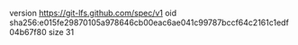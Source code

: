 version https://git-lfs.github.com/spec/v1
oid sha256:e015fe29870105a978646cb00eac6ae041c99787bccf64c2161c1edf04b67f80
size 31
